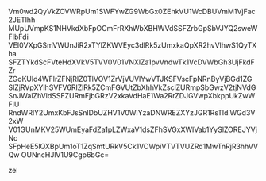 Vm0wd2QyVkZOVWRpUm1SWFYwZG9WbGx0ZEhkVU1WcDBUVmM1VjFac2JETlhh
MUpUVmpKS1NHVkdXbFpOCmFrRXhWbXBHWVdSSFZrbGpSbVJYQ2sweWFIbFdi
VEI0VXpGSmVWUnJiR2xTYlZKWVEyc3dlRk5zUmxkaQpXR2hvVlhwS1QyTXha
SFZTYkdScFVteHdXVkV5TVV0V01VNXlZa1pvVndwTk1VcDVWbGh3UjFkdFZr
ZGoKUld4WFlrZFNjRlZ0TlVOV1ZrVjVUVlYwVTJKSFVscFpNRnByVjBGd1ZG
SlZjRVpXYlhSVFV6RlZlRk5ZCmFGVUtZbXhhVkZsclZURmpSbGwzV2tjNVdG
SnJWalZhVldSSFZURmFjbGRzV2xkaVdHaE1Wa2RrZDJGVwpXbkppUkZwWFlU
RndWRlY2UmxKbFJsSnlDbUZHV1V0WlYzaDNWREZXYzJGR1RsTldiWGd3V2xW
V01GUnMKV25WUmEyaFdZa1pLZWxaV1dsZFhSVGxXWlVab1YySlZOREJYVjNo
SFpHeE5lQXBpUm1oT1ZqSmtURkV5Ck1VOWpiVTVTVUZRd1MwTnRjR3hhVVQw
OUNncHJlV1U9Cgp6bGc=

zel